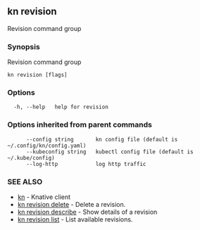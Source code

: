 ## kn revision

Revision command group

### Synopsis

Revision command group

```
kn revision [flags]
```

### Options

```
  -h, --help   help for revision
```

### Options inherited from parent commands

```
      --config string       kn config file (default is ~/.config/kn/config.yaml)
      --kubeconfig string   kubectl config file (default is ~/.kube/config)
      --log-http            log http traffic
```

### SEE ALSO

* [kn](kn.md)	 - Knative client
* [kn revision delete](kn_revision_delete.md)	 - Delete a revision.
* [kn revision describe](kn_revision_describe.md)	 - Show details of a revision
* [kn revision list](kn_revision_list.md)	 - List available revisions.

